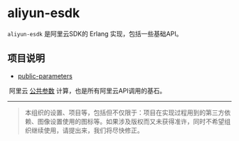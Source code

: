 # aliyun-esdk

`aliyun-esdk` 是阿里云SDK的 Erlang 实现，包括一些基础API。

## 项目说明

- [public-parameters](https://github.com/aliyun-esdk/public-parameters)
  
  阿里云 [公共参数](https://help.aliyun.com/document_detail/29745.html) 计算，也是所有阿里云API调用的基石。

_ _ _

> 本组织的设置、项目等，包括但不仅限于：项目在实现过程用到的第三方依赖、图像设置使用的图标等。如果涉及版权而又未获得准许，同时不希望组织继续使用，请提出来，我们将尽快修正。
